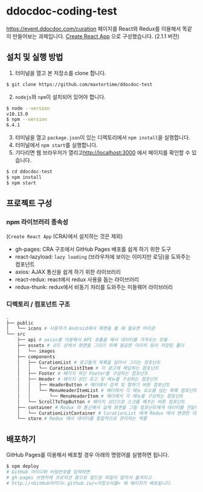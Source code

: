 # ddocdoc-coding-test
https://event.ddocdoc.com/curation 페이지를 React와 Redux를 이용해서 똑같이 만들어보는 과제입니다.
[Create React App](https://github.com/facebook/create-react-app) 으로 구성했습니다. (2.1.1 버전)

## 설치 및 실행 방법
1. 터미널을 열고 본 저장소를 clone 합니다.
```sh
$ git clone https://github.com/maxtortime/ddocdoc-test
```
2. `nodejs`와 `npm`이 설치되어 있어야 합니다.
```sh
$ node --version
v10.13.0
$ npm --version
6.4.1
```
3. 터미널을 열고 `package.json`이 있는 디렉토리에서 `npm install`을 실행합니다.
4. 터미널에서 `npm start`를 실행합니다.
5. 기다리면 웹 브라우저가 열리고[http://localhost:3000](http://localhost:3000) 에서 페이지를 확인할 수 있습니다.
```sh
$ cd ddocdoc-test
$ npm install
$ npm start
```

## 프로젝트 구성
### npm 라이브러리 종속성
(`Create React App` (CRA)에서 설치하는 것은 제외)
- gh-pages: CRA 구조에서 GitHub Pages 배포를 쉽게 하기 위한 도구
- react-lazyload: `lazy loading` (브라우저에 보이는 이미지만 로딩)을 도와주는 컴포넌트
- axios: AJAX 통신을 쉽게 하기 위한 라이브러리
- react-redux: react에서 redux 사용을 돕는 라이브러리
- redux-thunk: redux에서 비동기 처리를 도와주는 미들웨어 라이브러리

### 디렉토리 / 컴포넌트 구조
```sh
.
├── public
│   └── icons # 사용자가 Android에서 화면을 볼 때 필요한 아이콘
└── src
    ├── api # axios를 이용해서 API 호출을 해서 데이터를 가져오는 모듈
    ├── assets # 코드 상에서 화면을 그리기 위해 필요한 이미지 등이 저장된 폴더
    │   └── images
    ├── components
    │   ├── CurationList # 광고들의 목록을 담아서 그리는 컴포넌트
    │   │   └── CurationListItem # 각 광고에 해당하는 컴포넌트
    │   ├── Footer # 페이지 하단 Footer를 구성하는 컴포넌트
    │   ├── Header # 페이지 상단 로고 및 메뉴를 구성하는 컴포넌트
    │   │   ├── HeaderButton # 헤더에서 검색 및 찜하기 버튼 컴포넌트
    │   │   └── MenuHeaderItemList # 헤더에서 각 메뉴 요소를 담는 목록 컴포넌트
    │   │       └── MenuHeaderItem # 헤더에서 각 메뉴를 구성하는 컴포넌트
    │   └── ScrollToTopButton # 페이지 상단으로 스크롤 해주는 버튼 컴포넌트
    ├── container # Redux 와 통신해서 실제 화면을 그릴 컴포넌트에게 데이터를 전달하는 역할
    │   └── CurationListContainer # CurationList 에게 Redux 에서 변경한 데이터를 전달하는 역할
    └── store # Redux 에서 데이터를 종합적으로 관리하는 역할
```

## 배포하기
GitHub Pages를 이용해서 배포할 경우 아래의 명령어를 실행하면 됩니다.
```sh
$ npm deploy
# GitHub 아이디와 비밀번호를 입력하면
# gh-pages 브랜치에 프로덕션 용으로 빌드된 파일이 알아서 옮겨지고
# http://<GitHub아이디>.github.io/<저장소이름> 에 페이지가 배포됩니다.
```